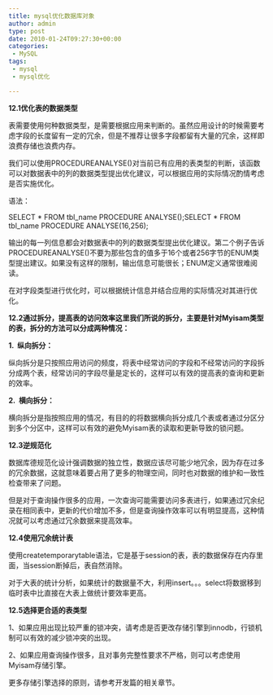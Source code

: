 ```yaml
---
title: mysql优化数据库对象
author: admin
type: post
date: 2010-01-24T09:27:30+00:00
categories:
 - MySQL
tags:
 - mysql
 - mysql优化

---
```

**12.1优化表的数据类型**

表需要使用何种数据类型，是需要根据应用来判断的。虽然应用设计的时候需要考虑字段的长度留有一定的冗余，但是不推荐让很多字段都留有大量的冗余，这样即浪费存储也浪费内存。

我们可以使用PROCEDUREANALYSE()对当前已有应用的表类型的判断，该函数可以对数据表中的列的数据类型提出优化建议，可以根据应用的实际情况酌情考虑是否实施优化。

语法：

SELECT * FROM tbl_name PROCEDURE ANALYSE();SELECT * FROM tbl_name PROCEDURE ANALYSE(16,256);

输出的每一列信息都会对数据表中的列的数据类型提出优化建议。第二个例子告诉PROCEDUREANALYSE()不要为那些包含的值多于16个或者256字节的ENUM类型提出建议。如果没有这样的限制，输出信息可能很长；ENUM定义通常很难阅读。

在对字段类型进行优化时，可以根据统计信息并结合应用的实际情况对其进行优化。

**12.2通过拆分，提高表的访问效率这里我们所说的拆分，主要是针对Myisam类型的表，拆分的方法可以分成两种情况：**

**1.  纵向拆分：**

纵向拆分是只按照应用访问的频度，将表中经常访问的字段和不经常访问的字段拆分成两个表，经常访问的字段尽量是定长的，这样可以有效的提高表的查询和更新的效率。

**2.  横向拆分：**

横向拆分是指按照应用的情况，有目的的将数据横向拆分成几个表或者通过分区分到多个分区中，这样可以有效的避免Myisam表的读取和更新导致的锁问题。

**12.3逆规范化**

数据库德规范化设计强调数据的独立性，数据应该尽可能少地冗余，因为存在过多的冗余数据，这就意味着要占用了更多的物理空间，同时也对数据的维护和一致性检查带来了问题。

但是对于查询操作很多的应用，一次查询可能需要访问多表进行，如果通过冗余纪录在相同表中，更新的代价增加不多，但是查询操作效率可以有明显提高，这种情况就可以考虑通过冗余数据来提高效率。

**12.4使用冗余统计表**

使用createtemporarytable语法，它是基于session的表，表的数据保存在内存里面，当session断掉后，表自然消除。

对于大表的统计分析，如果统计的数据量不大，利用insert。。。select将数据移到临时表中比直接在大表上做统计要效率更高。

**12.5选择更合适的表类型**

1、如果应用出现比较严重的锁冲突，请考虑是否更改存储引擎到innodb，行锁机制可以有效的减少锁冲突的出现。

2、如果应用查询操作很多，且对事务完整性要求不严格，则可以考虑使用Myisam存储引擎。

更多存储引擎选择的原则，请参考开发篇的相关章节。